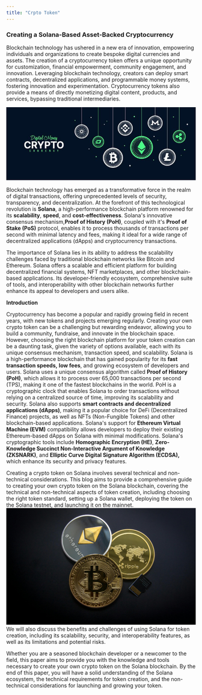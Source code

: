 ```yaml
---
title: "Crpto Token"
---
```


### Creating a Solana-Based Asset-Backed Cryptocurrency

Blockchain technology has ushered in a new era of innovation, empowering individuals and organizations to create bespoke digital currencies and assets. The creation of a cryptocurrency token offers a unique opportunity for customization, financial empowerment, community engagement, and innovation. Leveraging blockchain technology, creators can deploy smart contracts, decentralized applications, and programmable money systems, fostering innovation and experimentation. Cryptocurrency tokens also provide a means of directly monetizing digital content, products, and services, bypassing traditional intermediaries.

![](https://github.com/V0ldii/annu/blob/main/static/images/crypto1.jpg?raw=true)

Blockchain technology has emerged as a transformative force in the realm of digital transactions, offering unprecedented levels of security, transparency, and decentralization. At the forefront of this technological revolution is **Solana**, a high-performance blockchain platform renowned for its **scalability**, **speed**, and **cost-effectiveness**. Solana's innovative consensus mechanism,**Proof of History (PoH)**, coupled with it's **Proof of Stake (PoS)** protocol, enables it to process thousands of transactions per second with minimal latency and fees, making it ideal for a wide range of decentralized applications (dApps) and cryptocurrency transactions.

The importance of Solana lies in its ability to address the scalability challenges faced by traditional blockchain networks like Bitcoin and Ethereum. Solana offers a scalable and efficient platform for building decentralized financial systems, NFT marketplaces, and other blockchain-based applications. Its developer-friendly ecosystem, comprehensive suite of tools, and interoperability with other blockchain networks further enhance its appeal to developers and users alike.

**Introduction**

Cryptocurrency has become a popular and rapidly growing field in recent years, with new tokens and projects emerging regularly. Creating your own crypto token can be a challenging but rewarding endeavor, allowing you to build a community, fundraise, and innovate in the blockchain space. However, choosing the right blockchain platform for your token creation can be a daunting task, given the variety of options available, each with its unique consensus mechanism, transaction speed, and scalability.
Solana is a high-performance blockchain that has gained popularity for its **fast transaction speeds,** **low fees**, and growing ecosystem of developers and users. Solana uses a unique consensus algorithm called **Proof of History (PoH)**, which allows it to process over 65,000 transactions per second (TPS), making it one of the fastest blockchains in the world. PoH is a cryptographic clock that enables Solana to order transactions without relying on a centralized source of time, improving its scalability and security.
Solana also supports **smart contracts and decentralized applications (dApps)**, making it a popular choice for DeFi (Decentralized Finance) projects, as well as NFTs (Non-Fungible Tokens) and other blockchain-based applications. 
Solana's support for **Ethereum Virtual Machine (EVM)** compatibility allows developers to deploy their existing Ethereum-based dApps on Solana with minimal modifications.
Solana's cryptographic tools include **Homographic Encryption (HE)**, **Zero-Knowledge Succinct Non-Interactive Argument of Knowledge (ZKSNARK)**, and **Elliptic Curve Digital Signature Algorithm (ECDSA),** which enhance its security and privacy features.

Creating a crypto token on Solana involves several technical and non-technical considerations. 
This blog aims to provide a comprehensive guide to creating your own crypto token on the Solana blockchain, covering the technical and non-technical aspects of token creation, including choosing the right token standard, setting up a Solana wallet, deploying the token on the Solana testnet, and launching it on the mainnet.
![](https://raw.githubusercontent.com/V0ldii/annu/d626a3644464d6efed119353d2c4cf65b2182806/static/images/crypto2.jpg)
We will also discuss the benefits and challenges of using Solana for token creation, including its scalability, security, and interoperability features, as well as its limitations and potential risks.

Whether you are a seasoned blockchain developer or a newcomer to the field, this paper aims to provide you with the knowledge and tools necessary to create your own crypto token on the Solana blockchain. By the end of this paper, you will have a solid understanding of the Solana ecosystem, the technical requirements for token creation, and the non-technical considerations for launching and growing your token.
